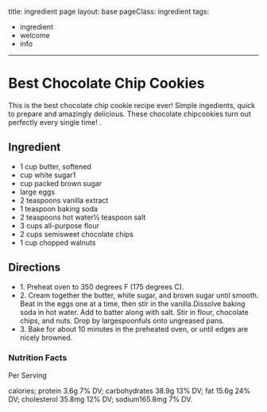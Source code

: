 title: ingredient page
layout: base
pageClass: ingredient
tags:
- ingredient
- welcome
- info
--- 
  <body>
    <h1>Best Chocolate Chip Cookies</h1>
      

    
<p> This is the best chocolate chip cookie recipe ever! Simple ingedients, quick to prepare and amazingly delicious. These chocolate chipcookies turn out perfectly every single time! . </p>
    <h2>Ingredient</h2> 
    <ul>
      <li>1 cup butter, softened</li>
      <li>cup white sugar1</li> 
      <li>cup packed brown sugar</li>
      <li>large eggs</li>
      <li>2 teaspoons vanilla extract</li>
      <li>1 teaspoon baking soda</li>
      <li>2 teaspoons hot water½ teaspoon salt</li>
      <li>3 cups all-purpose flour</li>
      <li>2 cups semisweet chocolate chips</li>
      <li>1 cup chopped walnuts</li>
    </ul>
  <h2> Directions</h2>
    
    
 <ul>
      <li>1. Preheat oven to 350 degrees F (175 degrees C).</li>
      <li>2. Cream together the butter, white sugar, and brown sugar until smooth. Beat in the eggs one at a time, then stir in the vanilla.Dissolve baking soda in hot water. Add to batter along with salt. Stir in flour, chocolate chips, and nuts. Drop by largespoonfuls onto ungreased pans.</li>
      <li>3. Bake for about 10 minutes in the preheated oven, or until edges are nicely browned.</li>
   </ul>

 <h3> Nutrition Facts </h3>

   

 <h>Per Serving</h>
   
  <p> calories; protein 3.6g 7% DV; carbohydrates 38.9g 13% DV; fat 15.6g 24% DV; cholesterol 35.8mg 12% DV; sodium165.8mg 7% DV.</p>
</body>
